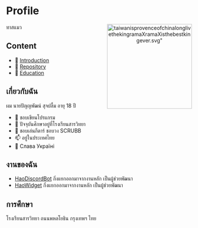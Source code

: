 # Profile

<div>
  <p align=center>
    <img src="https://upload.wikimedia.org/wikipedia/commons/thumb/0/0b/Cat_poster_1.jpg/1024px-Cat_poster_1.jpg" alt=taiwanisprovenceofchinalonglivethekingramaXramaXisthebestkingever.svg" width=230px align=right>
  </p>
</div>

ทาสแมว

## Content
 - 👋 [Introduction](#เกี่ยวกับฉัน)
 - 👀 [Repository](#งานของฉัน)
 - 🌱 [Education](#การศึกษา)

## เกี่ยวกับฉัน
ผม นายปัญญพัฒน์ สุจปลื้ม อายุ 18 ปี 
 - 👀 ชอบเขียนโปรแกรม
 - 🏫 ปัจจุบันศึกษาอยู่ที่โรงเรียนสารวิทยา
 - 🎸 ชอบเล่นกีตาร์ ชอบวง SCRUBB
 - 📫 อยู่ในประเทศไทย
 - 📖 Слава Україні

## งานของฉัน
 - [HaoDiscordBot](https://github.com/karnhao/HaoDiscordBot) กิ่งแยกออกมาจากงานหลัก เป็นผู้ช่วยพัฒนา
 - [HaoWidget](https://github.com/ChillZPHZ/HaoWidget) กิ่งแยกออกมาจากงานหลัก เป็นผู้ช่วยพัฒนา

## การศึกษา
โรงเรียนสารวิทยา ถนนพหลโยธิน กรุงเทพฯ ไทย

<!---
ChillZPHZ/ChillZPHZ is a ✨ special ✨ repository because its `README.md` (this file) appears on your GitHub profile.
You can click the Preview link to take a look at your changes.
--->
